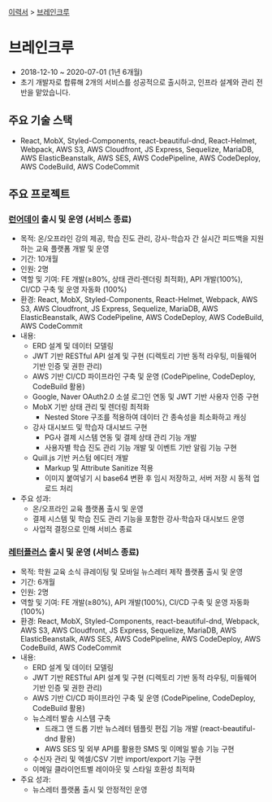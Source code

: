 [이력서](../README_KR.md) &gt; [브레인크루](./3_braincrew_kr.md)

# 브레인크루

- 2018-12-10 ~ 2020-07-01 (1년 6개월)
- 초기 개발자로 합류해 2개의 서비스를 성공적으로 출시하고, 인프라 설계와 관리 전반을 맡았습니다.

## 주요 기술 스택

- React, MobX, Styled-Components, react-beautiful-dnd, React-Helmet, Webpack, AWS S3, AWS Cloudfront, JS Express, Sequelize, MariaDB, AWS ElasticBeanstalk, AWS SES, AWS CodePipeline, AWS CodeDeploy, AWS CodeBuild, AWS CodeCommit

## 주요 프로젝트

### [런어데이](https://learnaday.kr/) 출시 및 운영 (서비스 종료)

- 목적: 온/오프라인 강의 제공, 학습 진도 관리, 강사-학습자 간 실시간 피드백을 지원하는 교육 플랫폼 개발 및 운영
- 기간: 10개월
- 인원: 2명
- 역할 및 기여: FE 개발(≥80%, 상태 관리·렌더링 최적화), API 개발(100%), CI/CD 구축 및 운영 자동화 (100%)
- 환경: React, MobX, Styled-Components, React-Helmet, Webpack, AWS S3, AWS Cloudfront, JS Express, Sequelize, MariaDB, AWS ElasticBeanstalk, AWS CodePipeline, AWS CodeDeploy, AWS CodeBuild, AWS CodeCommit
- 내용:
  - ERD 설계 및 데이터 모델링
  - JWT 기반 RESTful API 설계 및 구현 (디렉토리 기반 동적 라우팅, 미들웨어 기반 인증 및 권한 관리)
  - AWS 기반 CI/CD 파이프라인 구축 및 운영 (CodePipeline, CodeDeploy, CodeBuild 활용)
  - Google, Naver OAuth2.0 소셜 로그인 연동 및 JWT 기반 사용자 인증 구현
  - MobX 기반 상태 관리 및 렌더링 최적화
    - Nested Store 구조를 적용하여 데이터 간 종속성을 최소화하고 캐싱
  - 강사 대시보드 및 학습자 대시보드 구현
    - PG사 결제 시스템 연동 및 결제 상태 관리 기능 개발
    - 사용자별 학습 진도 관리 기능 개발 및 이벤트 기반 알림 기능 구현
  - Quill.js 기반 커스텀 에디터 개발
    - Markup 및 Attribute Sanitize 적용
    - 이미지 붙여넣기 시 base64 변환 후 임시 저장하고, 서버 저장 시 동적 업로드 처리
- 주요 성과:
  - 온/오프라인 교육 플랫폼 출시 및 운영
  - 결제 시스템 및 학습 진도 관리 기능을 포함한 강사·학습자 대시보드 운영
  - 사업적 결정으로 인해 서비스 종료

### [레터플러스](https://letter.plus/) 출시 및 운영 (서비스 종료)

- 목적: 학원 교육 소식 큐레이팅 및 모바일 뉴스레터 제작 플랫폼 출시 및 운영
- 기간: 6개월
- 인원: 2명
- 역할 및 기여: FE 개발(≥80%), API 개발(100%), CI/CD 구축 및 운영 자동화 (100%)
- 환경: React, MobX, Styled-Components, react-beautiful-dnd, Webpack, AWS S3, AWS Cloudfront, JS Express, Sequelize, MariaDB, AWS ElasticBeanstalk, AWS SES, AWS CodePipeline, AWS CodeDeploy, AWS CodeBuild, AWS CodeCommit
- 내용:
  - ERD 설계 및 데이터 모델링
  - JWT 기반 RESTful API 설계 및 구현 (디렉토리 기반 동적 라우팅, 미들웨어 기반 인증 및 권한 관리)
  - AWS 기반 CI/CD 파이프라인 구축 및 운영 (CodePipeline, CodeDeploy, CodeBuild 활용)
  - 뉴스레터 발송 시스템 구축
    - 드래그 앤 드롭 기반 뉴스레터 템플릿 편집 기능 개발 (react-beautiful-dnd 활용)
    - AWS SES 및 외부 API를 활용한 SMS 및 이메일 발송 기능 구현
  - 수신자 관리 및 엑셀/CSV 기반 import/export 기능 구현
  - 이메일 클라이언트별 레이아웃 및 스타일 호환성 최적화
- 주요 성과:
  - 뉴스레터 플랫폼 출시 및 안정적인 운영
